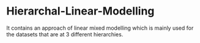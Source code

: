 # Hierarchal-Linear-Modelling
It contains an approach of linear mixed modelling which is mainly used for the datasets that are at 3 different hierarchies.
